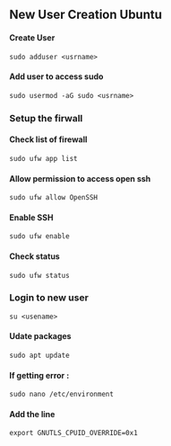 ## New User Creation Ubuntu

#### Create User
```
sudo adduser <usrname>
```
#### Add user to access sudo 
```
sudo usermod -aG sudo <usrname>
```
### Setup the firwall

#### Check list of firewall
```
sudo ufw app list
```
#### Allow permission to access open ssh
```
sudo ufw allow OpenSSH
```
#### Enable SSH
```
sudo ufw enable
```
#### Check status
```
sudo ufw status
```

### Login to new user
```
su <usename>
```
#### Udate packages
```
sudo apt update
```
#### If getting error :
```
sudo nano /etc/environment
```
#### Add the line
```
export GNUTLS_CPUID_OVERRIDE=0x1
```








